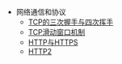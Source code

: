 * 网络通信和协议
	* [TCP的三次握手与四次挥手](/network/handshake.md)
	* [TCP滑动窗口机制](/network/window.md)
	* [HTTP与HTTPS]()
	* [HTTP2]()

